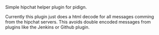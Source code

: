 Simple hipchat helper plugin for pidign.

Currently this plugin just does a html decode for all messages comming from
the hipchat servers. This avoids double encoded messages from plugins like
the Jenkins or Github plugin.
